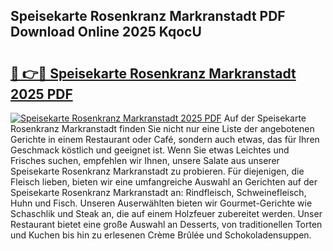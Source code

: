 ## Speisekarte Rosenkranz Markranstadt PDF Download Online 2025 KqocU

# <h2><a href="http://gc89ork.nevu.top/?p=Speisekarte+Rosenkranz+Markranstadt">🔗 👉🔴 Speisekarte Rosenkranz Markranstadt 2025 PDF</a></h2>

[![Speisekarte Rosenkranz Markranstadt 2025 PDF](https://i.imgur.com/dBaPXMq.png)](http://gc89ork.nevu.top/?p=Speisekarte+Rosenkranz+Markranstadt)
Auf der Speisekarte Rosenkranz Markranstadt finden Sie nicht nur eine Liste der angebotenen Gerichte in einem Restaurant oder Café, sondern auch etwas, das für Ihren Geschmack köstlich und geeignet ist. Wenn Sie etwas Leichtes und Frisches suchen, empfehlen wir Ihnen, unsere Salate aus unserer Speisekarte Rosenkranz Markranstadt zu probieren. Für diejenigen, die Fleisch lieben, bieten wir eine umfangreiche Auswahl an Gerichten auf der Speisekarte Rosenkranz Markranstadt an: Rindfleisch, Schweinefleisch, Huhn und Fisch. Unseren Auserwählten bieten wir Gourmet-Gerichte wie Schaschlik und Steak an, die auf einem Holzfeuer zubereitet werden. Unser Restaurant bietet eine große Auswahl an Desserts, von traditionellen Torten und Kuchen bis hin zu erlesenen Crème Brûlée und Schokoladensuppen.
